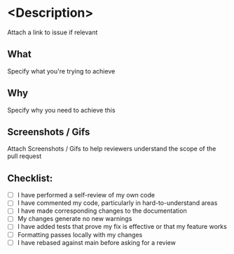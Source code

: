 # \<Description\>

Attach a link to issue if relevant

## What

Specify what you're trying to achieve

## Why

Specify why you need to achieve this

## Screenshots / Gifs

Attach Screenshots / Gifs to help reviewers understand the scope of the pull request

## Checklist:

- [ ] I have performed a self-review of my own code
- [ ] I have commented my code, particularly in hard-to-understand areas
- [ ] I have made corresponding changes to the documentation
- [ ] My changes generate no new warnings
- [ ] I have added tests that prove my fix is effective or that my feature works
- [ ] Formatting passes locally with my changes
- [ ] I have rebased against main before asking for a review
